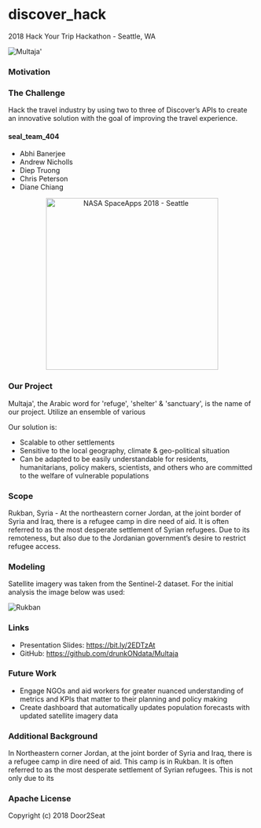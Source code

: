 # discover_hack
2018 Hack Your Trip Hackathon - Seattle, WA

![Multaja'](images/head.png)

### Motivation


### The Challenge
Hack the travel industry by using two to three of Discover’s APIs to create an innovative solution with the goal of improving the travel experience.

#### seal_team_404
* Abhi Banerjee
* Andrew Nicholls
* Diep Truong
* Chris Peterson
* Diane Chiang

<p align="center">
  <img src="images/space_apps.png" width="350" title="NASA SpaceApps 2018 - Seattle ">
</p>

### Our Project
Multaja', the Arabic word for 'refuge', 'shelter' & 'sanctuary', is the name of our project. Utilize an ensemble of various 

Our solution is:

* Scalable to other settlements
* Sensitive to the local geography, climate & geo-political situation
* Can be adapted to be easily understandable for residents, humanitarians, policy makers, scientists, and others who are committed to the welfare of vulnerable populations

### Scope
Rukban, Syria - At the northeastern corner Jordan, at the joint border of Syria and Iraq, there is a refugee camp in dire need of aid. It is often referred to as the most desperate settlement of Syrian refugees. Due to its remoteness, but also due to the Jordanian government’s desire to restrict refugee access.

### Modeling
Satellite imagery was taken from the Sentinel-2 dataset. For the initial analysis the image below was used:

![Rukban](images/rukban.png)

### Links
- Presentation Slides: https://bit.ly/2EDTzAt
- GitHub: https://github.com/drunkONdata/Multaja

### Future Work
* Engage NGOs and aid workers for greater nuanced understanding of metrics and KPIs that matter to their planning and policy making
* Create dashboard that automatically updates population forecasts with updated satellite imagery data


### Additional Background
In Northeastern corner Jordan, at the joint border of Syria and Iraq, there is a refugee camp in dire need of aid. This camp is in Rukban. It is often referred to as the most desperate settlement of Syrian refugees. This is not only due to its 

### Apache License
Copyright (c) 2018 Door2Seat
